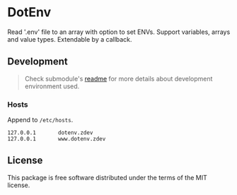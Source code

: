 # DotEnv

Read '.env' file to an array with option to set ENVs.
Support variables, arrays and value types.
Extendable by a callback.

## Development

> Check submodule's [readme](https://github.com/zablose/docker-damp/blob/master/readme.md) for more details about
> development environment used.

### Hosts

Append to `/etc/hosts`.

```
127.0.0.1       dotenv.zdev
127.0.0.1       www.dotenv.zdev
```

## License

This package is free software distributed under the terms of the MIT license.
